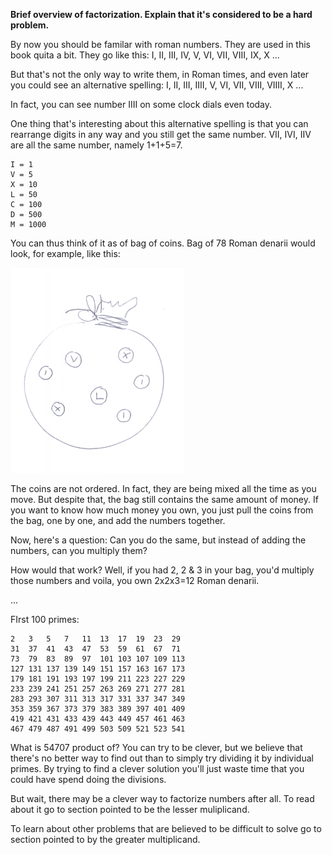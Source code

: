 **Brief overview of factorization. Explain that it's considered to be a hard problem.**

By now you should be familar with roman numbers. They are used in this book quita a bit. They go like this: I, II, III, IV, V, VI, VII, VIII, IX, X ...

But that's not the only way to write them, in Roman times, and even later you could see an alternative spelling: I, II, III, IIII, V, VI, VII, VIII, VIIII, X ...

In fact, you can see number IIII on some clock dials even today.

One thing that's interesting about this alternative spelling is that you can rearrange digits in any way and you still get the same number. VII, IVI, IIV are all the same number, namely 1+1+5=7.

```
I = 1
V = 5
X = 10
L = 50
C = 100
D = 500
M = 1000
```

You can thus think of it as of bag of coins. Bag of 78 Roman denarii would look, for example, like this:

![](primes1.png)

The coins are not ordered. In fact, they are being mixed all the time as you move. But despite that, the bag still contains the same amount of money. If you want to know how much money you own, you just pull the coins from the bag, one by one, and add the numbers together.

Now, here's a question: Can you do the same, but instead of adding the numbers, can you multiply them?

How would that work? Well, if you had 2, 2 & 3 in your bag, you'd multiply those numbers and voila, you own 2x2x3=12 Roman denarii.

...

FIrst 100 primes:

```
2   3   5   7   11  13  17  19  23  29
31  37  41  43  47  53  59  61  67  71
73  79  83  89  97  101 103 107 109 113
127 131 137 139 149 151 157 163 167 173
179 181 191 193 197 199 211 223 227 229
233 239 241 251 257 263 269 271 277 281
283 293 307 311 313 317 331 337 347 349
353 359 367 373 379 383 389 397 401 409
419 421 431 433 439 443 449 457 461 463
467 479 487 491 499 503 509 521 523 541
```

What is 54707 product of? You can try to be clever, but we believe that there's no better way to find out than to simply try dividing it by individual primes. By trying to find a clever solution you'll just waste time that you could have spend doing the divisions.

But wait, there may be a clever way to factorize numbers after all. To read about it go to section pointed to be the lesser muliplicand.

To learn about other problems that are believed to be difficult to solve go to section pointed to by the greater multiplicand.
